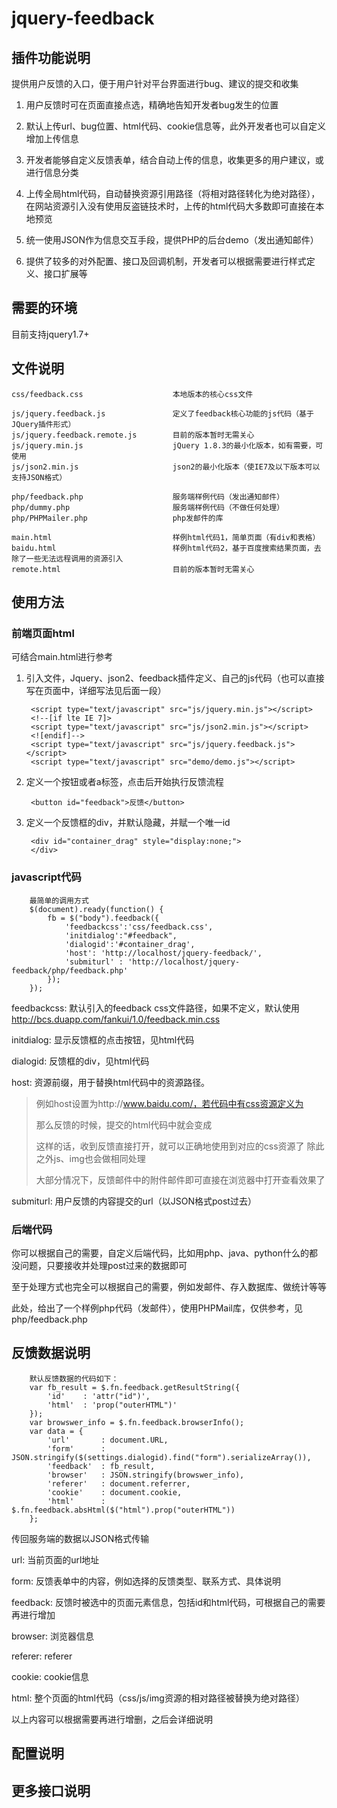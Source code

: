 jquery-feedback
===============

插件功能说明
-----
提供用户反馈的入口，便于用户针对平台界面进行bug、建议的提交和收集

1. 用户反馈时可在页面直接点选，精确地告知开发者bug发生的位置

2. 默认上传url、bug位置、html代码、cookie信息等，此外开发者也可以自定义增加上传信息

3. 开发者能够自定义反馈表单，结合自动上传的信息，收集更多的用户建议，或进行信息分类

4. 上传全局html代码，自动替换资源引用路径（将相对路径转化为绝对路径），在网站资源引入没有使用反盗链技术时，上传的html代码大多数即可直接在本地预览

5. 统一使用JSON作为信息交互手段，提供PHP的后台demo（发出通知邮件）

6. 提供了较多的对外配置、接口及回调机制，开发者可以根据需要进行样式定义、接口扩展等

需要的环境
-----
目前支持jquery1.7+

文件说明
-----
	css/feedback.css					本地版本的核心css文件

	js/jquery.feedback.js				定义了feedback核心功能的js代码（基于JQuery插件形式）
	js/jquery.feedback.remote.js		目前的版本暂时无需关心
	js/jquery.min.js					jQuery 1.8.3的最小化版本，如有需要，可使用
	js/json2.min.js						json2的最小化版本（使IE7及以下版本可以支持JSON格式）

	php/feedback.php					服务端样例代码（发出通知邮件）
	php/dummy.php						服务端样例代码（不做任何处理）
	php/PHPMailer.php					php发邮件的库

	main.html							样例html代码1，简单页面（有div和表格）
	baidu.html							样例html代码2，基于百度搜索结果页面，去除了一些无法远程调用的资源引入
	remote.html							目前的版本暂时无需关心

使用方法
-----
### 前端页面html
可结合main.html进行参考

1. 引入文件，Jquery、json2、feedback插件定义、自己的js代码（也可以直接写在页面中，详细写法见后面一段）

		<script type="text/javascript" src="js/jquery.min.js"></script>
		<!--[if lte IE 7]>
		<script type="text/javascript" src="js/json2.min.js"></script>
		<![endif]-->
		<script type="text/javascript" src="js/jquery.feedback.js"></script>
		<script type="text/javascript" src="demo/demo.js"></script>	

2. 定义一个按钮或者a标签，点击后开始执行反馈流程
		
		<button id="feedback">反馈</button>
		
3. 定义一个反馈框的div，并默认隐藏，并赋一个唯一id

		<div id="container_drag" style="display:none;">
		</div>

### javascript代码
		最简单的调用方式
		$(document).ready(function() {
			fb = $("body").feedback({
				'feedbackcss':'css/feedback.css',
				'initdialog':"#feedback",
				'dialogid':'#container_drag',
				'host': 'http://localhost/jquery-feedback/',
				'submiturl'	: 'http://localhost/jquery-feedback/php/feedback.php'
			});
		});
	
feedbackcss: 默认引入的feedback css文件路径，如果不定义，默认使用 http://bcs.duapp.com/fankui/1.0/feedback.min.css

initdialog: 显示反馈框的点击按钮，见html代码

dialogid: 反馈框的div，见html代码

host: 资源前缀，用于替换html代码中的资源路径。

> 例如host设置为http://www.baidu.com/，若代码中有css资源定义为
> <link rel="stylesheet" type="text/css" href="a.css">
> 
> 那么反馈的时候，提交的html代码中就会变成	
> <link rel="stylesheet" type="text/css" href="http://www.baidu.com/a.css">
> 
> 这样的话，收到反馈直接打开，就可以正确地使用到对应的css资源了
> 除此之外js、img也会做相同处理
> 
> 大部分情况下，反馈邮件中的附件邮件即可直接在浏览器中打开查看效果了
	
submiturl: 用户反馈的内容提交的url（以JSON格式post过去）

### 后端代码
你可以根据自己的需要，自定义后端代码，比如用php、java、python什么的都没问题，只要接收并处理post过来的数据即可

至于处理方式也完全可以根据自己的需要，例如发邮件、存入数据库、做统计等等

此处，给出了一个样例php代码（发邮件），使用PHPMail库，仅供参考，见php/feedback.php

反馈数据说明
-----
		默认反馈数据的代码如下：
		var fb_result = $.fn.feedback.getResultString({
			'id'	: 'attr("id")',
			'html'	: 'prop("outerHTML")'
		});
		var browswer_info = $.fn.feedback.browserInfo();
		var data = {
			'url'		: document.URL,
			'form'		: JSON.stringify($(settings.dialogid).find("form").serializeArray()),
			'feedback'	: fb_result,
			'browser'	: JSON.stringify(browswer_info),
			'referer'	: document.referrer,
			'cookie'	: document.cookie,
			'html'		: $.fn.feedback.absHtml($("html").prop("outerHTML"))
		};

传回服务端的数据以JSON格式传输

url: 当前页面的url地址

form: 反馈表单中的内容，例如选择的反馈类型、联系方式、具体说明

feedback: 反馈时被选中的页面元素信息，包括id和html代码，可根据自己的需要再进行增加

browser: 浏览器信息

referer: referer

cookie: cookie信息

html: 整个页面的html代码（css/js/img资源的相对路径被替换为绝对路径）

以上内容可以根据需要再进行增删，之后会详细说明

配置说明
-----

更多接口说明
-----

